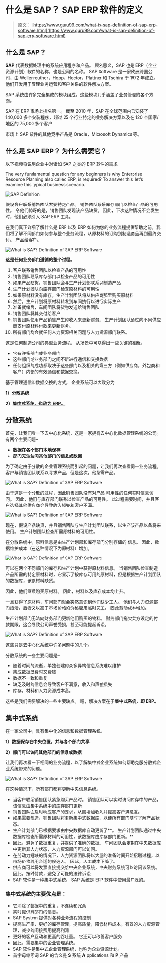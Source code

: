 # 什么是 SAP？ SAP ERP 软件的定义

> 原文： [https://www.guru99.com/what-is-sap-definition-of-sap-erp-software.html](https://www.guru99.com/what-is-sap-definition-of-sap-erp-software.html)

## 什么是 SAP？

**SAP** 代表数据处理中的系统应用程序和产品。 顾名思义，SAP 也是 ERP（企业资源计划）软件的名称，也是公司的名称。 SAP Software 是一家欧洲跨国公司，由 Wellenreuther，Hopp，Hector，Plattner 和 Tschira 于 1972 年成立。 他们开发用于管理业务运营和客户关系的软件解决方案。

SAP 系统由许多完全集成的模块组成，这些模块几乎涵盖了业务管理的各个方面。

SAP 在 ERP 市场上排名第一。 截至 2010 年，SAP 在全球范围内已安装了 140,000 多个安装程序，超过 25 个行业特定的业务解决方案以及在 120 个国家/地区的 75,000 多个客户

市场上 SAP 软件的其他竞争产品是 Oracle，Microsoft Dynamics 等。

## 什么是 SAP ERP？ 为什么需要它？

以下视频将说明企业中对诸如 SAP 之类的 ERP 软件的需求

The very fundamental question for any beginners is why Enterprise Resource Planning also called ERP, is required? To answer this, let’s examine this typical business scenario.

![SAP Definition](img/101fe21aaab2acdc5eb364d17cc03e57.png "What is SAP? Definition of SAP ERP Software")

假设客户联系销售团队索要特定产品。 销售团队联系库存部门以检查产品的可用性。 令他们惊讶的是，销售团队发现该产品缺货。 因此，下次这种情况不会发生时，他们必须引入 SAP ERP 工具。

在我们真正详细了解什么是 ERP 以及 ERP 如何为您的业务流程提供帮助之前，我们将了解不同部门如何参与整个业务流程，从原材料的订购到制造商品再到最终交付。 产品给客户。

![What is SAP? Definition of SAP ERP Software](img/78579ee6c9ebc890d371e28459b93ff3.png "What is SAP? Definition of SAP ERP Software")

**这是任何业务部门遵循的整个过程。**

1.  客户联系销售团队以检查产品的可用性
2.  销售团队联系库存部门以检查产品的可用性
3.  如果产品缺货，销售团队会与生产计划部联系以制造产品
4.  生产计划团队向库存部门检查原材料的可用性
5.  如果原材料没有库存，生产计划团队将从供应商那里购买原材料
6.  然后，生产计划将原材料转发到车间执行以进行实际生产
7.  准备就绪后，车间团队将货物发送给销售团队
8.  销售团队将其交付给客户
9.  销售团队使用产品销售产生的收入来更新财务。 生产计划团队通过向不同供应商支付原材料付款来更新财务。
10.  所有部门均会就任何人力资源相关问题与人力资源部门联系。

这是任何制造公司的典型业务流程。 从场景中可以得出一些关键的推断。

*   它有许多部门或业务部门
*   这些部门或业务部门之间不断进行通信和交换数据
*   任何组织的成功都取决于这些部门以及相关的第三方（例如供应商，外包商和客户）内部的有效通信和数据交换。

基于管理通信和数据交换的方式。 企业系统可以大致分为

**1）[分散系统](#1)**

**2）[集中式系统，也称为 ERP。](#2)**

## 分散系统

首先，让我们看一下去中心化系统，这是一家拥有去中心化数据管理系统的公司。 有两个主要问题–

*   **数据在各个部门本地保存**
*   **部门无法访问其他部门的信息或数据**

为了确定由于分散的企业管理系统而引起的问题，让我们再次查看同一业务流程。 客户与销售团队联系以寻求产品，但是这次，他急需产品。

![What is SAP? Definition of SAP ERP Software](img/124d0501631f1051d608af0fa1c71564.png "What is SAP? Definition of SAP ERP Software")

由于这是一个分散的过程，因此销售团队没有对产品 可用性的任何实时信息访问。 因此，他们与库存部门联系以检查产品的可用性。 此过程需要时间，并且客户选择其他供应商会导致收入损失和客户不满。

![What is SAP? Definition of SAP ERP Software](img/88e9e10d0b63a71b7abc0d84fdf46efb.png "What is SAP? Definition of SAP ERP Software")

现在，假设产品缺货，并且销售团队与生产计划团队联系，以生产该产品以备将来使用。 生产计划团队检查所需原材料的可用性。

在分散系统中，原料信息是由生产计划部和库存部门分别存储的  信息。 因此，数据维护成本（在这种情况下为原材料）增加。

![What is SAP? Definition of SAP ERP Software](img/33a150430d35b81bde73fd8beac38c73.png "What is SAP? Definition of SAP ERP Software")

可以在两个不同部门的库存和生产计划中获得原材料信息。 当销售团队检查制造产品所需的特定原材料时，它显示了按库存可用的原材料，但是根据生产计划团队的数据库，该原材料缺货。

因此，他们继续购买原材料。 因此，材料以及库存成本均上升。

一旦获得了原材料，车间部门就会突然意识到他们缺少工人。 他们与人力资源部门接洽，后者又以高于市场价格的价格雇用临时员工。 因此劳动成本增加。

生产计划部门无法向财务部门更新他们购买的物料。 财务部门拖欠卖方设定的付款期限，这会导致公司声誉受损，甚至可能提起诉讼。

![What is SAP? Definition of SAP ERP Software](img/146b35ac7925b3548f4440143d571bb4.png "What is SAP? Definition of SAP ERP Software")

这些只是去中心化系统中许多问题中的几个。

分散系统的一些主要问题是–

*   随着时间的流逝，单独创建的众多异构信息系统难以维护
*   集成数据既费时又费钱
*   数据不一致和重复
*   缺乏及时的信息会导致客户不满意，收入和声誉损失
*   库存，材料和人力资源成本高。

这些是我们需要解决的一些主要缺点。 嗯，解决方案在于**集中式系统，即 ERP。**

## 集中式系统

在一家公司中，具有集中化的信息和数据管理系统。

**1）数据保存在中央位置，并与各个部门共享**

**2）部门可以访问其他部门的信息或数据**

让我们再次看一下相同的业务流程，以了解集中式企业系统如何帮助克服分散式企业系统带来的问题。

![What is SAP? Definition of SAP ERP Software](img/c0071daef4d65c36e6cfdd9349e00d02.png "What is SAP? Definition of SAP ERP Software")

在这种情况下，所有部门都将更新中央信息系统。

*   当客户联系销售团队紧急购买产品时。 销售团队可以实时访问库存中的产品，该信息由集中系统中的库存部门更新
*   销售团队会及时响应客户的要求，从而增加收入并提高客户满意度。
*   如果需要制造，销售团队将更新集中式数据库，以便所有部门随时了解产品状态。
*   生产计划部门已根据要求由中央数据库自动更新了**。 生产计划团队通过中央数据库检查所需原材料的可用性，该数据库由库存部门更新。**
*   因此，避免了数据重复，并提供了准确的数据。 车间团队会定期在中央数据库中更新其人力状态，人力资源部门可以访问。
*   在劳动力短缺的情况下，人力资源团队将以大量的准备时间开始招聘过程，以市场价格聘用合适的候选人。 因此，人工成本下降了。
*   供应商可以将发票直接提交给中央企业系统，中央财务系统可以访问该系统。 因此，按时付款，避免了可能的法律诉讼
*   SAP 软件是一种集中式系统。 SAP 系统是 ERP 软件中使用最广泛的。

### 集中式系统的主要优点是：

*   它消除了数据中的重复，不连续和冗余
*   实时提供跨部门的信息。
*   SAP System 提供对各种业务流程的控制
*   提高生产率，更好的库存管理，提高质量，降低材料成本，有效的人力资源管理，减少的间接费用提高利润
*   更好的客户互动和更高的吞吐量。 它还可以改善客户服务
*   因此，需要集中的企业管理系统。
*   SAP 软件是集中式企业管理系统，也称为企业资源计划。
*   首字母缩写词 SAP 的含义是 **S** 系统 **A** pplications 和 **P** 产品